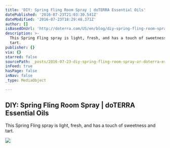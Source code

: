```yaml
---
title: 'DIY: Spring Fling Room Spray | doTERRA Essential Oils'
datePublished: '2016-07-23T21:03:30.541Z'
dateModified: '2016-07-23T18:29:48.371Z'
author: []
isBasedOnUrl: 'http://doterra.com/US/en/blog/diy-spring-fling-room-spray'
description: >-
  This Spring Fling spray is light, fresh, and has a touch of sweetness and
  tart.
publisher: {}
via: {}
starred: false
sourcePath: _posts/2016-07-23-diy-spring-fling-room-spray-or-doterra-essential-oils.md
inFeed: true
hasPage: false
inNav: false
_type: MediaObject

---
```

<article style=""><h1>DIY: Spring Fling Room Spray | doTERRA Essential Oils</h1><p>This Spring Fling spray is light, fresh, and has a touch of sweetness and tart.</p><img src="http://doterra.com/medias/1x1-900x900-spring-fling-room-spray-us-english-web.jpg?context=bWFzdGVyfHJvb3R8MTA4NTg3fGltYWdlL2pwZWd8aGVhL2g3Yy84OTYxODg4NzgwMzE4LmpwZ3xlM2NkNTIyMjY5ODgzZjg5NzQ3OTdiMDM0MWJmMDA3MjIwMTZhNzE0NGUzNjZhYmM1ZjZjMGFhNmUzZjgyNThj" /></article>